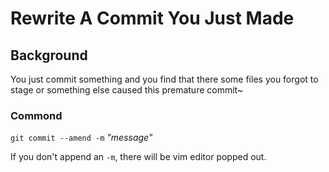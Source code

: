 # Rewrite A Commit You Just Made

## Background

You just commit something and you find that there some files you forgot to stage or something else
caused this premature commit~

### Commond

`git commit --amend -m` *"message"*

If you don't append an `-m`, there will be vim editor popped out.
